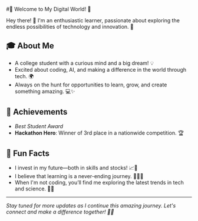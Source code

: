 
#🌟 Welcome to My Digital World! 🌟

Hey there! 👋 I'm an enthusiastic learner, passionate about exploring the endless possibilities of technology and innovation. 🚀

## 🎓 About Me
- A college student with a curious mind and a big dream! 💡
- Excited about coding, AI, and making a difference in the world through tech. 🌍
- Always on the hunt for opportunities to learn, grow, and create something amazing. 💻✨

## 💼  Achievements
- *Best Student Award*
- **Hackathon Hero**: Winner of 3rd place in a nationwide competition. 🏆

## 🌟 Fun Facts
- I invest in my future—both in skills and stocks! 📈🎯
- I believe that learning is a never-ending journey. 🚴‍♂️💡
- When I'm not coding, you’ll find me exploring the latest trends in tech and science. 🔬✨

---

*Stay tuned for more updates as I continue this amazing journey. Let's connect and make a difference together! 💬😊*
